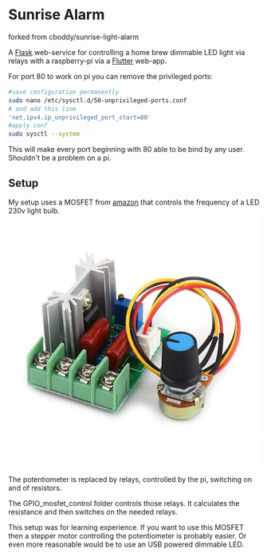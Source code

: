 # Sunrise Alarm
forked from cboddy/sunrise-light-alarm

A [Flask](https://pypi.python.org/pypi/Flask) web-service for controlling a home brew dimmable LED light via relays with a raspberry-pi via a [Flutter](https://flutter.dev/) web-app.

For port 80 to work on pi you can remove the privileged ports:
```bash
#save configuration permanently
sudo nano /etc/sysctl.d/50-unprivileged-ports.conf
# and add this line 
'net.ipv4.ip_unprivileged_port_start=80'
#apply conf
sudo sysctl --system
```
This will make every port beginning with 80 able to be bind by any user. Shouldn't be a problem on a pi.

## Setup

My setup uses a MOSFET from [amazon](https://www.amazon.de/gp/product/B075QFQN7S/) 
that controls the frequency of a LED 230v light bulb.
![Mosfet](images/mosfet.png)

The potentiometer is replaced by relays, controlled by the pi, switching on and of resistors.

[//]: # (TODO image of my setup.)

The GPIO_mosfet_control folder controls those relays. It calculates the resistance and then switches on the
needed relays.

This setup was for learning experience. If you want to use this MOSFET then a stepper motor controlling the
potentiometer is probably easier. Or even more reasonable would be to use an USB powered
dimmable LED.




